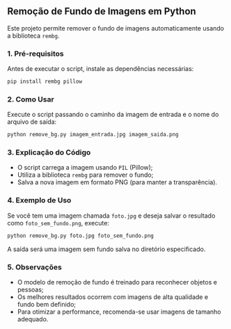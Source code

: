 ## Remoção de Fundo de Imagens em Python

Este projeto permite remover o fundo de imagens automaticamente usando a biblioteca `rembg`.

### 1. Pré-requisitos

Antes de executar o script, instale as dependências necessárias:

```sh
pip install rembg pillow
```

### 2. Como Usar

Execute o script passando o caminho da imagem de entrada e o nome do arquivo de saída:

```sh
python remove_bg.py imagem_entrada.jpg imagem_saida.png
```

### 3. Explicação do Código

- O script carrega a imagem usando `PIL` (Pillow);
- Utiliza a biblioteca `rembg` para remover o fundo;
- Salva a nova imagem em formato PNG (para manter a transparência).

### 4. Exemplo de Uso

Se você tem uma imagem chamada `foto.jpg` e deseja salvar o resultado como `foto_sem_fundo.png`, execute:

```sh
python remove_bg.py foto.jpg foto_sem_fundo.png
```

A saída será uma imagem sem fundo salva no diretório especificado.

### 5. Observações

- O modelo de remoção de fundo é treinado para reconhecer objetos e pessoas;
- Os melhores resultados ocorrem com imagens de alta qualidade e fundo bem definido;
- Para otimizar a performance, recomenda-se usar imagens de tamanho adequado.

